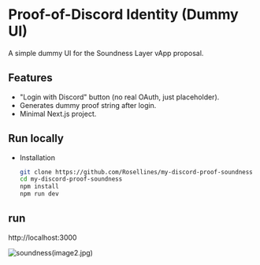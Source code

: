 # Proof-of-Discord Identity (Dummy UI)

A simple dummy UI for the Soundness Layer vApp proposal.

## Features
- "Login with Discord" button (no real OAuth, just placeholder).
- Generates dummy proof string after login.
- Minimal Next.js project.

## Run locally
- Installation
  ```bash
  git clone https://github.com/Rosellines/my-discord-proof-soundness
  cd my-discord-proof-soundness
  npm install
  npm run dev

## run
http://localhost:3000

![soundness](image1.jpg)(image2.jpg)
